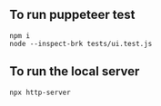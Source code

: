 
## To run puppeteer test
```
npm i 
node --inspect-brk tests/ui.test.js
```

## To run the local server 
```
npx http-server
```


